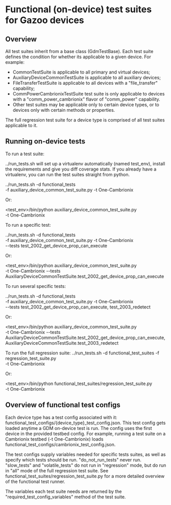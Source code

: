 # Functional (on-device) test suites for Gazoo devices

## Overview

All test suites inherit from a base class (GdmTestBase).
Each test suite defines the condition for whether its applicable to a
given device. For example:

- CommonTestSuite is applicable to all primary and virtual devices;
- AuxiliaryDeviceCommonTestSuite is applicable to all auxiliary devices;
- FileTransferTestSuite is applicable to all devices with a
  "file_transfer" capability;
- CommPowerCambrionixTestSuite test suite is only applicable to devices
  with a "comm_power_cambrionix" flavor of "comm_power" capability.
- Other test suites may be applicable only to certain device types, or
  to devices only with certain methods or properties.

The full regression test suite for a device type is comprised of all
test suites applicable to it.

## Running on-device tests

To run a test suite:

../run_tests.sh will set up a virtualenv automatically (named test_env),
install the requirements and give you diff coverage stats.
If you already have a virtualenv, you can run the test suites straight
from python.

../run_tests.sh -d functional_tests \
  -f auxiliary_device_common_test_suite.py -t One-Cambrionix

Or:

<test_env>/bin/python auxiliary_device_common_test_suite.py \
  -t One-Cambrionix

To run a specific test:

../run_tests.sh -d functional_tests \
  -f auxiliary_device_common_test_suite.py -t One-Cambrionix \
  --tests test_2002_get_device_prop_can_execute

Or:

<test_env>/bin/python auxiliary_device_common_test_suite.py \
  -t One-Cambrionix --tests AuxiliaryDeviceCommonTestSuite.test_2002_get_device_prop_can_execute

To run several specific tests:

../run_tests.sh -d functional_tests \
  -f auxiliary_device_common_test_suite.py -t One-Cambrionix \
  --tests test_2002_get_device_prop_can_execute, test_2003_redetect

Or:

<test_env>/bin/python auxiliary_device_common_test_suite.py \
  -t One-Cambrionix --tests AuxiliaryDeviceCommonTestSuite.test_2002_get_device_prop_can_execute, \
  AuxiliaryDeviceCommonTestSuite.test_2003_redetect


To run the full regression suite:
../run_tests.sh -d functional_test_suites -f regression_test_suite.py \
  -t One-Cambrionix

Or:

<test_env>/bin/python functional_test_suites/regression_test_suite.py \
  -t One-Cambrionix

## Overview of functional test configs

Each device type has a test config associated with it:
functional_test_configs/{device_type}_test_config.json.
This test config gets loaded anytime a GDM on-device test is run.
The config uses the first device in the provided testbed config.
For example, running a test suite on a Cambrionix testbed
(-t One-Cambrionix) loads
functional_test_configs/cambrionix_test_config.json.

The test configs supply variables needed for specific tests suites, as
well as specify which tests should be run.
"do_not_run_tests" never run.
"slow_tests" and "volatile_tests" do not run in "regression" mode, but
do run in "all" mode of the full regression test suite.
See functional_test_suites/regression_test_suite.py for a more detailed
overview of the functional test runner.

The variables each test suite needs are returned by the
"required_test_config_variables" method of the test suite.
